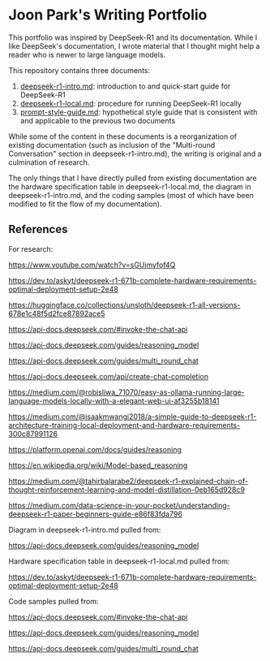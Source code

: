 # Joon Park's Writing Portfolio

This portfolio was inspired by DeepSeek-R1 and its documentation. While I like DeepSeek's documentation, I wrote material that I thought might help a reader who is newer to large language models.

This repository contains three documents:
1. [deepseek-r1-intro.md](/deepseek-r1-intro.md): introduction to and quick-start guide for DeepSeek-R1
2. [deepseek-r1-local.md](/deepseek-r1-local.md): procedure for running DeepSeek-R1 locally
3. [prompt-style-guide.md](/prompt-style-guide.md): hypothetical style guide that is consistent with and applicable to the previous two documents

While some of the content in these documents is a reorganization of existing documentation (such as inclusion of the "Multi-round Conversation" section in deepseek-r1-intro.md), the writing is original and a culmination of research.

The only things that I have directly pulled from existing documentation are the hardware specification table in deepseek-r1-local.md, the diagram in deepseek-r1-intro.md, and the coding samples (most of which have been modified to fit the flow of my documentation).

## References

For research:

https://www.youtube.com/watch?v=sGUjmyfof4Q

https://dev.to/askyt/deepseek-r1-671b-complete-hardware-requirements-optimal-deployment-setup-2e48

https://huggingface.co/collections/unsloth/deepseek-r1-all-versions-678e1c48f5d2fce87892ace5

https://api-docs.deepseek.com/#invoke-the-chat-api

https://api-docs.deepseek.com/guides/reasoning_model

https://api-docs.deepseek.com/guides/multi_round_chat

https://api-docs.deepseek.com/api/create-chat-completion

https://medium.com/@robjsliwa_71070/easy-as-ollama-running-large-language-models-locally-with-a-elegant-web-ui-af3255b18141

https://medium.com/@isaakmwangi2018/a-simple-guide-to-deepseek-r1-architecture-training-local-deployment-and-hardware-requirements-300c87991126

https://platform.openai.com/docs/guides/reasoning

https://en.wikipedia.org/wiki/Model-based_reasoning

https://medium.com/@tahirbalarabe2/deepseek-r1-explained-chain-of-thought-reinforcement-learning-and-model-distillation-0eb165d928c9

https://medium.com/data-science-in-your-pocket/understanding-deepseek-r1-paper-beginners-guide-e86f83fda796

Diagram in deepseek-r1-intro.md pulled from:

https://api-docs.deepseek.com/guides/reasoning_model

Hardware specification table in deepseek-r1-local.md pulled from:

https://dev.to/askyt/deepseek-r1-671b-complete-hardware-requirements-optimal-deployment-setup-2e48

Code samples pulled from:

https://api-docs.deepseek.com/#invoke-the-chat-api

https://api-docs.deepseek.com/guides/reasoning_model

https://api-docs.deepseek.com/guides/multi_round_chat
